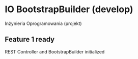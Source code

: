 # IO BootstrapBuilder (develop)
Inżynieria Oprogramowania (projekt)

## Feature 1 ready
REST Controller and BootstrapBuilder initialized
